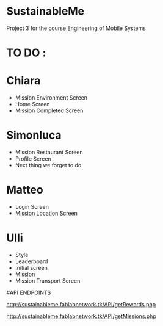 # SustainableMe
Project 3 for the course Engineering of Mobile Systems

# TO DO :

# Chiara
- Mission Environment Screen
- Home Screen
- Mission Completed Screen

# Simonluca
- Mission Restaurant Screen
- Profile Screen
- Next thing we forget to do

# Matteo
- Login Screen
- Mission Location Screen

# Ulli
- Style
- Leaderboard
- Initial screen
- Mission
- Mission Transport Screen


#API ENDPOINTS

http://sustainableme.fablabnetwork.tk/API/getRewards.php

http://sustainableme.fablabnetwork.tk/API/getMissions.php